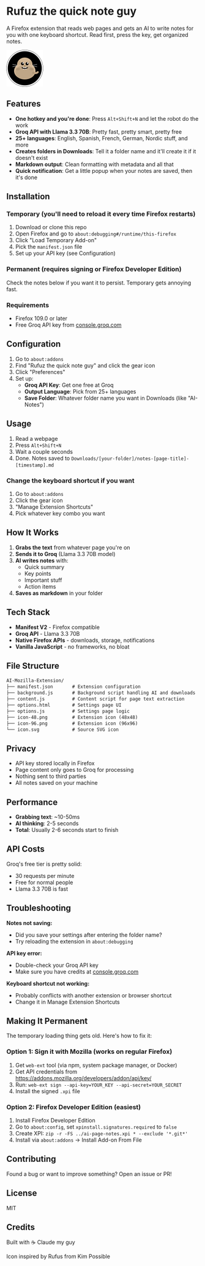 # Rufuz the quick note guy

A Firefox extension that reads web pages and gets an AI to write notes for you with one keyboard shortcut. Read first, press the key, get organized notes.

![Icon](icon-96.png)

## Features

- **One hotkey and you're done**: Press `Alt+Shift+N` and let the robot do the work
- **Groq API with Llama 3.3 70B**: Pretty fast, pretty smart, pretty free
- **25+ languages**: English, Spanish, French, German, Nordic stuff, and more
- **Creates folders in Downloads**: Tell it a folder name and it'll create it if it doesn't exist
- **Markdown output**: Clean formatting with metadata and all that
- **Quick notification**: Get a little popup when your notes are saved, then it's done

## Installation

### Temporary (you'll need to reload it every time Firefox restarts)

1. Download or clone this repo
2. Open Firefox and go to `about:debugging#/runtime/this-firefox`
3. Click "Load Temporary Add-on"
4. Pick the `manifest.json` file
5. Set up your API key (see Configuration)

### Permanent (requires signing or Firefox Developer Edition)

Check the notes below if you want it to persist. Temporary gets annoying fast.

### Requirements

- Firefox 109.0 or later
- Free Groq API key from [console.groq.com](https://console.groq.com)

## Configuration

1. Go to `about:addons`
2. Find "Rufuz the quick note guy" and click the gear icon
3. Click "Preferences"
4. Set up:
   - **Groq API Key**: Get one free at Groq
   - **Output Language**: Pick from 25+ languages
   - **Save Folder**: Whatever folder name you want in Downloads (like "AI-Notes")

## Usage

1. Read a webpage
2. Press `Alt+Shift+N`
3. Wait a couple seconds
4. Done. Notes saved to `Downloads/[your-folder]/notes-[page-title]-[timestamp].md`

### Change the keyboard shortcut if you want

1. Go to `about:addons`
2. Click the gear icon
3. "Manage Extension Shortcuts"
4. Pick whatever key combo you want

## How It Works

1. **Grabs the text** from whatever page you're on
2. **Sends it to Groq** (Llama 3.3 70B model)
3. **AI writes notes** with:
   - Quick summary
   - Key points
   - Important stuff
   - Action items
4. **Saves as markdown** in your folder

## Tech Stack

- **Manifest V2** - Firefox compatible
- **Groq API** - Llama 3.3 70B
- **Native Firefox APIs** - downloads, storage, notifications
- **Vanilla JavaScript** - no frameworks, no bloat

## File Structure

```
AI-Mozilla-Extension/
├── manifest.json       # Extension configuration
├── background.js       # Background script handling AI and downloads
├── content.js          # Content script for page text extraction
├── options.html        # Settings page UI
├── options.js          # Settings page logic
├── icon-48.png         # Extension icon (48x48)
├── icon-96.png         # Extension icon (96x96)
└── icon.svg            # Source SVG icon
```

## Privacy

- API key stored locally in Firefox
- Page content only goes to Groq for processing
- Nothing sent to third parties
- All notes saved on your machine

## Performance

- **Grabbing text**: ~10-50ms
- **AI thinking**: 2-5 seconds
- **Total**: Usually 2-6 seconds start to finish

## API Costs

Groq's free tier is pretty solid:
- 30 requests per minute
- Free for normal people
- Llama 3.3 70B is fast

## Troubleshooting

**Notes not saving:**
- Did you save your settings after entering the folder name?
- Try reloading the extension in `about:debugging`

**API key error:**
- Double-check your Groq API key
- Make sure you have credits at [console.groq.com](https://console.groq.com)

**Keyboard shortcut not working:**
- Probably conflicts with another extension or browser shortcut
- Change it in Manage Extension Shortcuts

## Making It Permanent

The temporary loading thing gets old. Here's how to fix it:

### Option 1: Sign it with Mozilla (works on regular Firefox)
1. Get `web-ext` tool (via npm, system package manager, or Docker)
2. Get API credentials from https://addons.mozilla.org/developers/addon/api/key/
3. Run: `web-ext sign --api-key=YOUR_KEY --api-secret=YOUR_SECRET`
4. Install the signed `.xpi` file

### Option 2: Firefox Developer Edition (easiest)
1. Install Firefox Developer Edition
2. Go to `about:config`, set `xpinstall.signatures.required` to `false`
3. Create XPI: `zip -r -FS ../ai-page-notes.xpi * --exclude '*.git*'`
4. Install via `about:addons` → Install Add-on From File

## Contributing

Found a bug or want to improve something? Open an issue or PR!

## License

MIT

## Credits

Built with ☕ Claude my guy

Icon inspired by Rufus from Kim Possible
